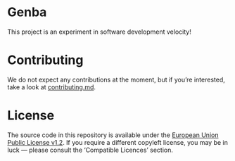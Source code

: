 # Genba

This project is an experiment in software development velocity!

# Contributing

We do not expect any contributions at the moment, but if you’re interested, take a look at [contributing.md](./docs/contributing.md).

# License

The source code in this repository is available under the [European Union Public License v1.2](./license.md). If you require a different copyleft license, you may be in luck — please consult the ‘Compatible Licences’ section.
